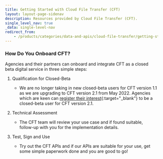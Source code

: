 ```yaml
---
title: Getting Started with Cloud File Transfer (CFT)
layout: layout-page-sidenav
description: Resources provided by Cloud File Transfer (CFT).
single_level_nav: true
_data: single-level-nav
redirect_from:
    - /products/categories/data-and-apis/cloud-file-transfer/getting-started.html
---
```


### How Do You Onboard CFT?

Agencies and their partners can onboard and integrate CFT as a closed beta digital service in three simple steps:

1. Qualification for Closed-Beta
	- We are no longer taking in new closed-beta users for CFT version 1.1 as we are upgrading to CFT version 2.1 from May 2022. Agencies which are keen can [register their interest](https://form.gov.sg/#!/62280856ba91100012050933){:target="_blank"} to be a closed-beta user for CFT version 2.1. 

2. Technical Assessment
	- The CFT team will review your use case and if found suitable, follow-up with you for the implementation details.
	
3. Test, Sign and Use
	- Try out the CFT APIs and if our APIs are suitable for your use, get some simple paperwork done and you are good to go!
